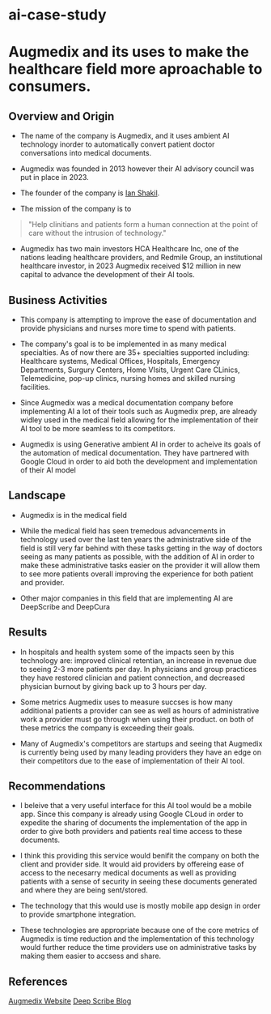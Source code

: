 # ai-case-study

# Augmedix and its uses to make the healthcare field more aproachable to consumers.

## **Overview and Origin**

* The name of the company is Augmedix, and it uses ambient AI technology inorder to automatically convert patient doctor conversations into medical documents.

* Augmedix was founded in 2013 however their AI advisory council was put in place in 2023.

* The founder of the company is [Ian Shakil](https://www.linkedin.com/in/ishakil/).

* The mission of the company is to 
>"Help clinitians and patients form a human connection at the point of care without the intrusion of technology."

* Augmedix has two main investors HCA Healthcare Inc, one of the nations leading healthcare providers, and Redmile Group, an institutional healthcare investor, in 2023 Augmedix received $12 million in new capital to advance the development of their AI tools.

## **Business Activities**

* This company is attempting to improve the ease of documentation and provide physicians and nurses more time to spend with patients. 

* The company's goal is to be implemented in as many medical specialties. As of now there are 35+ specialties supported including: Healthcare systems, Medical Offices, Hospitals, Emergency Departments, Surgury Centers, Home VIsits, Urgent Care CLinics, Telemedicine, pop-up clinics, nursing homes and skilled nursing facilities.

* Since Augmedix was a medical documentation company before implementing AI a lot of their tools such as Augmedix prep, are already widley used in the medical field allowing for the implementation of their AI tool to be more seamless to its competitors.

* Augmedix is using Generative ambient AI in order to acheive its goals of the automation of medical documentation. They have partnered with Google Cloud in order to aid both the development and implementation of their AI model

## **Landscape**

* Augmedix is in the medical field

* While the medical field has seen tremedous advancements in technology used over the last ten years the administrative side of the field is still very far behind with these tasks getting in the way of doctors seeing as many patients as possible, with the addition of AI in order to make these administrative tasks easier on the provider it will allow them to see more patients overall improving the experience for both patient and provider.

* Other major companies in this field that are implementing AI are DeepScribe and DeepCura

## **Results**

* In hospitals and health system some of the impacts seen by this technology are: improved clinical retentian, an increase in revenue due to seeing 2-3 more patients per day. In physicians and group practices they have restored clinician and patient connection, and decreased physician burnout by giving back up to 3 hours per day.

* Some metrics Augmedix uses to measure succses is how many additional patients a provider can see as well as hours of administrative work a provider must go through when using their product. on both of these metrics the company is exceeding their goals.

* Many of Augmedix's competitors are startups and seeing that Augmedix is currently being used by many leading providers they have an edge on their competitors due to the ease of implementation of their AI tool.

## **Recommendations**

* I beleive that a very useful interface for this AI tool would be a mobile app. Since this company is already using Google CLoud in order to expedite the sharing of documents the implementation of the app in order to give both providers and patients real time access to these documents.

* I think this providing this service would benifit the company on both the client and provider side. It would aid providers by offereing ease of access to the necesarry medical documents as well as providing patients with a sense of security in seeing these documents generated and where they are being sent/stored.

* The technology that this would use is mostly mobile app design in order to provide smartphone integration.

* These technologies are appropriate because one of the core metrics of Augmedix is time reduction and the implementation of this technology would further reduce the time providers use on administrative tasks by making them easier to accsess and share.

## References
[Augmedix Website](https://augmedix.com/)
[Deep Scribe Blog](https://www.deepscribe.ai/blog)
